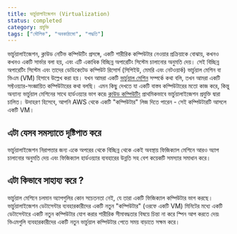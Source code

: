 ```yaml
---
title: ভার্চুয়ালাইজেশন (Virtualization)
status: completed
category: প্রযুক্তি
tags: ["মৌলিক", "অবকাঠামো", "পদ্ধতি"]
---
```



ভার্চুয়ালাইজেশন, ক্লাউড নেটিভ কম্পিউটিং প্রসঙ্গে,
একটি শারীরিক কম্পিউটার নেওয়ার প্রক্রিয়াকে বোঝায়, কখনও কখনও একটি সার্ভার বলা হয়,
এবং এটি একাধিক বিচ্ছিন্ন অপারেটিং সিস্টেম চালানোর অনুমতি দেয়।
সেই বিচ্ছিন্ন অপারেটিং সিস্টেম এবং তাদের ডেডিকেটেড কম্পিউট রিসোর্স (সিপিইউ, মেমরি এবং নেটওয়ার্ক)
ভার্চুয়াল মেশিন বা ভিএম (VM) হিসাবে উল্লেখ করা হয়।
যখন আমরা একটি [ভার্চুয়াল মেশিন](/bn/virtual-machine/) সম্পর্কে কথা বলি, তখন আমরা একটি সফ্টওয়্যার-সংজ্ঞায়িত কম্পিউটারের কথা বলছি।
এমন কিছু দেখতে যা একটি বাস্তব কম্পিউটারের মতো কাজ করে, কিন্তু অন্যান্য ভার্চুয়াল মেশিনের সাথে হার্ডওয়্যার ভাগ করে৷
[ক্লাউড কম্পিউটিং](/bn/cloud-computing/) প্রাথমিকভাবে ভার্চুয়ালাইজেশন প্রযুক্তি দ্বারা চালিত।
উদাহরণ হিসেবে, আপনি AWS থেকে একটি "কম্পিউটার" লিজ দিতে পারেন - সেই কম্পিউটারটি আসলে একটি VM।

## এটা যেসব সমস্যাতে দৃষ্টিপাত করে

ভার্চুয়ালাইজেশন নিরাপত্তার জন্য একে অপরের থেকে বিচ্ছিন্ন থেকে একই অবস্থায় ফিজিক্যাল মেশিনে
আরও অ্যাপ চালানোর অনুমতি দেয় এবং 
ফিজিক্যাল হার্ডওয়্যার ব্যবহারের উন্নতি সহ বেশ কয়েকটি সমস্যার সমাধান করে।


## এটা কিভাবে সাহায্য করে ?

ভার্চুয়াল মেশিনে চলমান অ্যাপগুলির কোন সচেতনতা নেই, যে তারা একটি ফিজিক্যাল কম্পিউটার ভাগ করছে।
ভার্চুয়ালাইজেশন ডেটাসেন্টার ব্যবহারকারীদের একটি নতুন "কম্পিউটার" (ওরফে একটি VM) মিনিটের মধ্যে একটি ডেটাসেন্টারে 
একটি নতুন কম্পিউটার যোগ করার শারীরিক সীমাবদ্ধতার বিষয়ে চিন্তা না করে স্পিন আপ করতে দেয়৷
ভিএমগুলি ব্যবহারকারীদের একটি নতুন ভার্চুয়াল কম্পিউটার পেতে সময় বাড়াতে সক্ষম করে।
